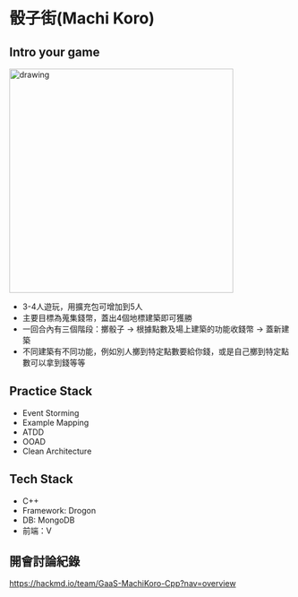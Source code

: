 # 骰子街(Machi Koro)

## Intro your game
<img src="https://user-images.githubusercontent.com/11611123/197127074-378e27c1-bb1a-4659-a3c2-e3fc9eb1ca74.jpg" alt="drawing" width="400"/>

- 3-4人遊玩，用擴充包可增加到5人
- 主要目標為蒐集錢幣，蓋出4個地標建築即可獲勝
- 一回合內有三個階段：擲骰子 -> 根據點數及場上建築的功能收錢幣 -> 蓋新建築
- 不同建築有不同功能，例如別人擲到特定點數要給你錢，或是自己擲到特定點數可以拿到錢等等
   
## Practice Stack
- Event Storming
- Example Mapping
- ATDD
- OOAD
- Clean Architecture

## Tech Stack
- C++
- Framework: Drogon
- DB: MongoDB
- 前端：V

## 開會討論紀錄
https://hackmd.io/team/GaaS-MachiKoro-Cpp?nav=overview
